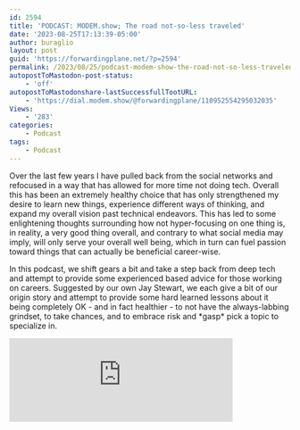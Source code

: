 ```yaml
---
id: 2594
title: 'PODCAST: MODEM.show; The road not-so-less traveled'
date: '2023-08-25T17:13:39-05:00'
author: buraglio
layout: post
guid: 'https://forwardingplane.net/?p=2594'
permalink: /2023/08/25/podcast-modem-show-the-road-not-so-less-traveled/
autopostToMastodon-post-status:
    - 'off'
autopostToMastodonshare-lastSuccessfullTootURL:
    - 'https://dial.modem.show/@forwardingplane/110952554295032035'
Views:
    - '283'
categories:
    - Podcast
tags:
    - Podcast
---
```


<!-- wp:paragraph -->
<p>Over the last few years I have pulled back from the social networks and refocused in a way that has allowed for more time not doing tech. Overall this has been an extremely healthy choice that has only strengthened my desire to learn new things, experience different ways of thinking, and expand my overall vision past technical endeavors. This has led to some enlightening thoughts surrounding how not hyper-focusing on one thing is, in reality, a very good thing overall, and contrary to what social media may imply, will only serve your overall well being, which in turn can fuel passion toward things that can actually be beneficial career-wise.  </p>
<!-- /wp:paragraph -->

<!-- wp:paragraph -->
<p>In this podcast, we shift gears a bit and take a step back from deep tech and attempt to provide some experienced based advice for those working on careers. Suggested by our own Jay Stewart, we each give a bit of our origin story and attempt to provide some hard learned lessons about it being completely OK - and in fact healthier - to not have the always-labbing grindset, to take chances, and to embrace risk and *gasp* pick a topic to specialize in. </p>
<!-- /wp:paragraph -->

<!-- wp:html -->
<iframe src="https://podcasters.spotify.com/pod/show/modulate-demodulate/embed/episodes/The-roads-not-so-less-traveled-e28f1ad" height="150px" width="400px" frameborder="0" scrolling="no"></iframe>
<!-- /wp:html -->